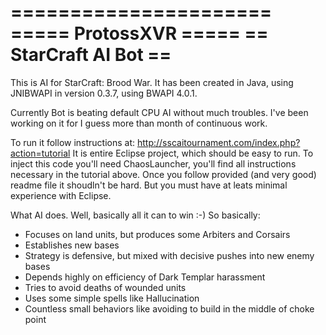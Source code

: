 ======================
===== ProtossXVR =====
== StarCraft AI Bot ==
======================

   This is AI for StarCraft: Brood War. It has been created in Java, using JNIBWAPI in version 0.3.7, using BWAPI 4.0.1.

   Currently Bot is beating default CPU AI without much troubles. I've been working on it for I guess more than month of continuous work.

   To run it follow instructions at: http://sscaitournament.com/index.php?action=tutorial
It is entire Eclipse project, which should be easy to run. To inject this code you'll need ChaosLauncher, you'll find all instructions necessary in the tutorial above. Once you follow provided (and very good) readme file it shoudln't be hard. But you must have at leats minimal experience with Eclipse.


What AI does. Well, basically all it can to win :-) 
So basically:
   + Focuses on land units, but produces some Arbiters and Corsairs
   + Establishes new bases
   + Strategy is defensive, but mixed with decisive pushes into new enemy bases
   + Depends highly on efficiency of Dark Templar harassment
   + Tries to avoid deaths of wounded units
   + Uses some simple spells like Hallucination
   + Countless small behaviors like avoiding to build in the middle of choke point
